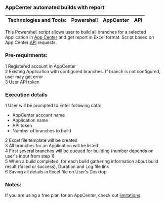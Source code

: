 ### AppCenter automated builds with report ###

**Technologies and Tools:** | Powershell | AppCenter | API 
---|---|---|---

This Powershell script allows user to build all branches for a selected Application in [App Center] and get report in Excel format. Script based on App Center [API] requests.
### Pre-requirments: ###

1 Registered account in AppCenter  
2 Existing Application with configured branches. If branch is not configured, user may get error  
3 User API token  

### Execution details ###

1 User will be prompted to Enter following data:  
  - AppCenter account name  
  - Application name  
  - API token  
  - Number of branches to build  
  
2 Excel file template will be created  
3 All branches for an Application will be listed  
4 First several branches will be queued for building (number depends on user's input from step 1)  
5 When a build completed, for each build gathering information about build result (failed or success), Duration and Log file link  
6 Saving all details in Excel file on User's Desktop  


### Notes: ###  
If you are using a free plan for an AppCenter, check out [limitations]


[App Center]: https://appcenter.ms/
[API]: https://openapi.appcenter.ms/#/
[limitations]: https://docs.microsoft.com/en-us/appcenter/general/pricing
